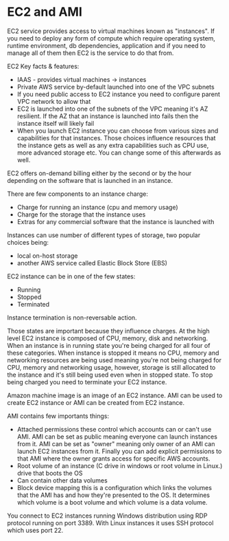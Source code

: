 <h1>EC2 and AMI</h2>

EC2 service provides access to virtual machines known as "instances". If you need to deploy any form of compute which require operating system, runtime environment, db dependencies, application and if you need to manage all of them then EC2 is the service to do that from.

EC2 Key facts & features:
- IAAS - provides virtual machines -> instances
- Private AWS service by-default launched into one of the VPC subnets
- If you need public access to EC2 instance you need to configure parent VPC network to allow that
- EC2 is launched into one of the subnets of the VPC meaning it's AZ resilient. If the AZ that an instance is launched into fails then the instance itself will likely fail
- When you launch EC2 instance you can choose from various sizes and capabilities for that instances. Those choices influence resources that the instance gets as well as any extra capabilities such as CPU use, more advanced storage etc. You can change some of this afterwards as well.

EC2 offers on-demand billing either by the second or by the hour depending on the software that is launched in an instance.

There are few components to an instance charge:
- Charge for running an instance (cpu and memory usage)
- Charge for the storage that the instance uses
- Extras for any commercial software that the instance is launched with

Instances can use number of different types of storage, two popular choices being:
- local on-host storage
- another AWS service called Elastic Block Store (EBS)

EC2 instance can be in one of the few states:
- Running
- Stopped
- Terminated

Instance termination is non-reversable action.

Those states are important because they influence charges. At the high level EC2 instance is composed of CPU, memory, disk and networking. When an instance is in running state you're being charged for all four of these categories. When instance is stopped it means no CPU, memory and networking resources are being used meaning you're not being charged for CPU, memory and networking usage, however, storage is still allocated to the instance and it's still being used even when in stopped state. To stop being charged you need to terminate your EC2 instance.

Amazon machine image is an image of an EC2 instance. AMI can be used to create EC2 instance or AMI can be created from EC2 instance.

AMI contains few importants things:
- Attached permissions these control which accounts can or can't use AMI. AMI can be set as public meaning everyone can launch instances from it. AMI can be set as "owner" meaning only owner of an AMI can launch EC2 instances from it. Finally you can add explicit permissions to that AMI where the owner grants access for specific AWS accounts.
- Root volume of an instance (C drive in windows or root volume in Linux.) drive that boots the OS
- Can contain other data volumes
- Block device mapping this is a configuration which links the volumes that the AMI has and how they're presented to the OS. It determines which volume is a boot volume and which volume is a data volume.

You connect to EC2 instances running Windows distribution using RDP protocol running on port 3389. With Linux instances it uses SSH protocol which uses port 22.
